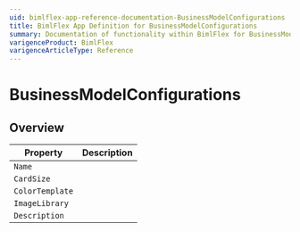 ```yaml
---
uid: bimlflex-app-reference-documentation-BusinessModelConfigurations
title: BimlFlex App Definition for BusinessModelConfigurations
summary: Documentation of functionality within BimlFlex for BusinessModelConfigurations
varigenceProduct: BimlFlex
varigenceArticleType: Reference
---
```


# BusinessModelConfigurations



## Overview
  
| Property | Description |
| --------- | ----------- |
|`Name` | |
|`CardSize` | |
|`ColorTemplate` | |
|`ImageLibrary` | |
|`Description` | |
